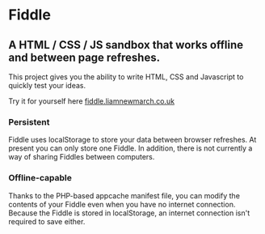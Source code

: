 # Fiddle
## A HTML / CSS / JS sandbox that works offline and between page refreshes.

This project gives you the ability to write HTML, CSS and Javascript to quickly test your ideas.

Try it for yourself here [fiddle.liamnewmarch.co.uk](http://fiddle.liamnewmarch.co.uk)

### Persistent

Fiddle uses localStorage to store your data between browser refreshes. At present you can only store one Fiddle. In addition, there is not currently a way of sharing Fiddles between computers.

### Offline-capable

Thanks to the PHP-based appcache manifest file, you can modify the contents of your Fiddle even when you have no internet connection. Because the Fiddle is stored in localStorage, an internet connection isn't required to save either.
